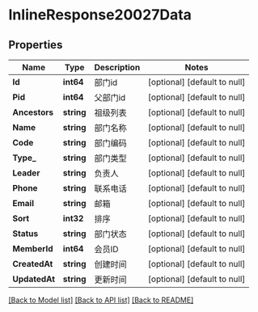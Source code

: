 # InlineResponse20027Data

## Properties
Name | Type | Description | Notes
------------ | ------------- | ------------- | -------------
**Id** | **int64** | 部门id | [optional] [default to null]
**Pid** | **int64** | 父部门id | [optional] [default to null]
**Ancestors** | **string** | 祖级列表 | [optional] [default to null]
**Name** | **string** | 部门名称 | [optional] [default to null]
**Code** | **string** | 部门编码 | [optional] [default to null]
**Type_** | **string** | 部门类型 | [optional] [default to null]
**Leader** | **string** | 负责人 | [optional] [default to null]
**Phone** | **string** | 联系电话 | [optional] [default to null]
**Email** | **string** | 邮箱 | [optional] [default to null]
**Sort** | **int32** | 排序 | [optional] [default to null]
**Status** | **string** | 部门状态 | [optional] [default to null]
**MemberId** | **int64** | 会员ID | [optional] [default to null]
**CreatedAt** | **string** | 创建时间 | [optional] [default to null]
**UpdatedAt** | **string** | 更新时间 | [optional] [default to null]

[[Back to Model list]](../README.md#documentation-for-models) [[Back to API list]](../README.md#documentation-for-api-endpoints) [[Back to README]](../README.md)


